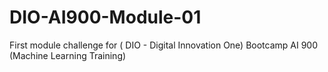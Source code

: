 # DIO-AI900-Module-01
First module challenge for ( DIO - Digital Innovation One) Bootcamp AI 900 (Machine Learning Training)
